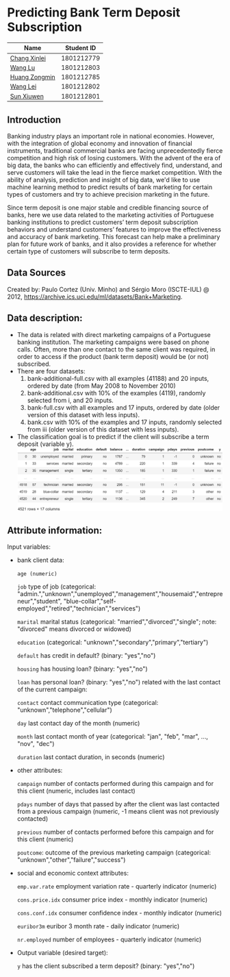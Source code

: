 # Predicting Bank Term Deposit Subscription

|     Name    | Student ID |
|-------------| ---------- | 
|[Chang Xinlei](https://github.com/Johnxinlei)| 1801212779 | 
|[Wang  Lu](https://github.com/wltll)| 1801212803 |
|[Huang Zongmin](https://github.com/dylanhzm)| 1801212785 |
|[Wang Lei](https://github.com/wlfengwuhen)| 1801212802 |
|[Sun Xiuwen](https://github.com/Sunlalaa)| 1801212801 |

## Introduction
Banking industry plays an important role in national economies. However, with the integration of global economy and innovation of financial instruments, traditional commercial banks are facing unprecedentedly fierce competition and high risk of losing customers. With the advent of the era of big data, the banks who can efficiently and effectively find, understand, and serve customers will take the lead in the fierce market competition. With the ability of analysis, prediction and insight of big data, we'd like to use machine learning method to predict results of bank marketing for certain types of customers and try to achieve precision marketing in the future.

Since term deposit is one major stable and credible financing source of banks, here we use data related to the marketing activities of Portuguese banking institutions to predict customers’ term deposit subscription behaviors and understand customers’ features to improve the effectiveness and accuracy of bank marketing. This forecast can help make a preliminary plan for future work of banks, and it also provides a reference for whether certain type of customers will subscribe to term deposits.

## Data Sources
   Created by: Paulo Cortez (Univ. Minho) and Sérgio Moro (ISCTE-IUL) @ 2012,  https://archive.ics.uci.edu/ml/datasets/Bank+Marketing.
   


## Data description:

* The data is related with direct marketing campaigns of a Portuguese banking institution. 
     The marketing campaigns were based on phone calls. Often, more than one contact to the same client was required, 
     in order to access if the product (bank term deposit) would be (or not) subscribed. 
* There are four datasets: 
  1) bank-additional-full.csv with all examples (41188) and 20 inputs, ordered by date (from May 2008 to November 2010)
  2) bank-additional.csv with 10% of the examples (4119), randomly selected from i, and 20 inputs.
  3) bank-full.csv with all examples and 17 inputs, ordered by date (older version of this dataset with less inputs).
  4) bank.csv with 10% of the examples and 17 inputs, randomly selected from iii (older version of this dataset with less inputs).
* The classification goal is to predict if the client will subscribe a term deposit (variable y).
![](./data.png)

## Attribute information:

   Input variables:
   * bank client data:
   
     `age (numeric)`
   
     `job` type of job (categorical: "admin.","unknown","unemployed","management","housemaid","entrepreneur","student",
                                       "blue-collar","self-employed","retired","technician","services") 
                                       
     `marital` marital status (categorical: "married","divorced","single"; note: "divorced" means divorced or widowed)
   
     `education` (categorical: "unknown","secondary","primary","tertiary")
   
     `default` has credit in default? (binary: "yes","no")
   
     `housing` has housing loan? (binary: "yes","no")
   
     `loan` has personal loan? (binary: "yes","no") related with the last contact of the current campaign:
       
     `contact` contact communication type (categorical: "unknown","telephone","cellular") 
   
     `day` last contact day of the month (numeric)
  
     `month` last contact month of year (categorical: "jan", "feb", "mar", ..., "nov", "dec")
  
     `duration` last contact duration, in seconds (numeric)
     
  * other attributes:
       
     `campaign` number of contacts performed during this campaign and for this client (numeric, includes last contact)
  
     `pdays` number of days that passed by after the client was last contacted from a previous campaign (numeric, -1 means client was                not previously contacted)
  
     `previous` number of contacts performed before this campaign and for this client (numeric)
  
     `poutcome`: outcome of the previous marketing campaign (categorical: "unknown","other","failure","success")
 
  * social and economic context attributes: 
  
     `emp.var.rate` employment variation rate - quarterly indicator (numeric)
  
     `cons.price.idx` consumer price index - monthly indicator (numeric)
     
     `cons.conf.idx` consumer confidence index - monthly indicator (numeric)
     
     `euribor3m` euribor 3 month rate - daily indicator (numeric)
     
     `nr.employed` number of employees - quarterly indicator (numeric)

  * Output variable (desired target):  
  
     `y` has the client subscribed a term deposit? (binary: "yes","no")
  


